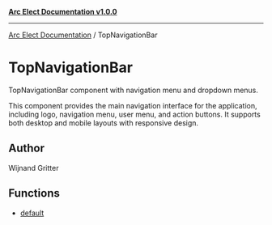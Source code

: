 [**Arc Elect Documentation v1.0.0**](../README.md)

---

[Arc Elect Documentation](../modules.md) / TopNavigationBar

# TopNavigationBar

TopNavigationBar component with navigation menu and dropdown menus.

This component provides the main navigation interface for the application,
including logo, navigation menu, user menu, and action buttons. It supports
both desktop and mobile layouts with responsive design.

## Author

Wijnand Gritter

## Functions

- [default](functions/default.md)
